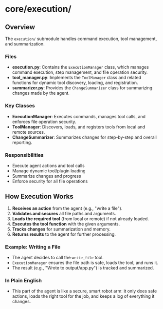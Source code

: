 # core/execution/

## Overview
The `execution/` submodule handles command execution, tool management, and summarization.

### Files
- **execution.py**: Contains the `ExecutionManager` class, which manages command execution, step management, and file operation security.
- **tool_manager.py**: Implements the `ToolManager` class and related functions for dynamic tool discovery, loading, and registration.
- **summarizer.py**: Provides the `ChangeSummarizer` class for summarizing changes made by the agent.

### Key Classes
- **ExecutionManager**: Executes commands, manages tool calls, and enforces file operation security.
- **ToolManager**: Discovers, loads, and registers tools from local and remote sources.
- **ChangeSummarizer**: Summarizes changes for step-by-step and overall reporting.

### Responsibilities
- Execute agent actions and tool calls
- Manage dynamic tool/plugin loading
- Summarize changes and progress
- Enforce security for all file operations 

## How Execution Works

1. **Receives an action** from the agent (e.g., "write a file").
2. **Validates and secures** all file paths and arguments.
3. **Loads the required tool** (from local or remote) if not already loaded.
4. **Executes the tool function** with the given arguments.
5. **Tracks changes** for summarization and memory.
6. **Returns results** to the agent for further processing.

### Example: Writing a File

- The agent decides to call the `write_file` tool.
- `ExecutionManager` ensures the file path is safe, loads the tool, and runs it.
- The result (e.g., "Wrote to output/app.py") is tracked and summarized.

### In Plain English
- This part of the agent is like a secure, smart robot arm: it only does safe actions, loads the right tool for the job, and keeps a log of everything it changes. 